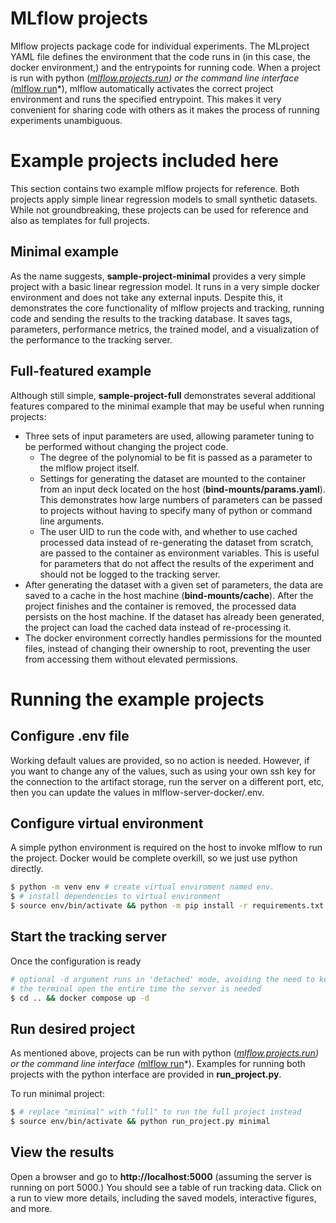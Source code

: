 # MLflow projects
Mlflow projects package code for individual experiments. The MLproject YAML file defines the environment that the code runs in (in this case, the docker environment,) and the entrypoints for running code. When a project is run with python (*[mlflow.projects.run](https://www.mlflow.org/docs/latest/python_api/mlflow.projects.html#mlflow.projects.run*)) or the command line interface (*[mlflow run](https://www.mlflow.org/docs/latest/cli.html#mlflow-run)*), mlflow automatically activates the correct project environment and runs the specified entrypoint.  This makes it very convenient for sharing code with others as it makes the process of running experiments unambiguous.

# Example projects included here
This section contains two example mlflow projects for reference. Both projects apply simple linear regression models to small synthetic datasets. While not groundbreaking, these projects can be used for reference and also as templates for full projects.

## Minimal example
As the name suggests, **sample-project-minimal** provides a very simple project with a basic linear regression model. It runs in a very simple docker environment and does not take any external inputs. Despite this, it demonstrates the core functionality of mlflow projects and tracking, running code and sending the results to the tracking database. It saves tags, parameters, performance metrics, the trained model, and a visualization of the performance to the tracking server.

## Full-featured example 
Although still simple, **sample-project-full** demonstrates several additional features compared to the minimal example that may be useful when running projects:
 - Three sets of input parameters are used, allowing parameter tuning to be performed without changing the project code.
   - The degree of the polynomial to be fit is passed as a parameter to the mlflow project itself.
   - Settings for generating the dataset are mounted to the container from an input deck located on the host (**bind-mounts/params.yaml**). This demonstrates how large numbers of parameters can be passed to projects without having to specify many of python or command line arguments. 
   - The user UID to run the code with, and whether to use cached processed data instead of re-generating the dataset from scratch, are passed to the container as environment variables. This is useful for parameters that do not affect the results of the experiment and should not be logged to the tracking server.
 - After generating the dataset with a given set of parameters, the data are saved to a cache in the host machine (**bind-mounts/cache**). After the project finishes and the container is removed, the processed data persists on the host machine. If the dataset has already been generated, the project can load the cached data instead of re-processing it.
 - The docker environment correctly handles permissions for the mounted files, instead of changing their ownership to root, preventing the user from accessing them without elevated permissions.

# Running the example projects

## Configure .env file
Working default values are provided, so no action is needed. However,
if you want to change any of the values, such as using your own ssh
key for the connection to the artifact storage, run the server on a
different port, etc, then you can update the values in mlflow-server-docker/.env.

## Configure virtual environment
A simple python environment is required on the host to invoke mlflow to run the project.
Docker would be complete overkill, so we just use python directly.

```bash
$ python -m venv env # create virtual enviroment named env.
$ # install dependencies to virtual environment
$ source env/bin/activate && python -m pip install -r requirements.txt
``` 

## Start the tracking server
Once the configuration is ready

```bash
# optional -d argument runs in 'detached' mode, avoiding the need to keep
# the terminal open the entire time the server is needed
$ cd .. && docker compose up -d
```
## Run desired project
As mentioned above, projects can be run with python (*[mlflow.projects.run](https://www.mlflow.org/docs/latest/python_api/mlflow.projects.html#mlflow.projects.run*)) or the command line interface (*[mlflow run](https://www.mlflow.org/docs/latest/cli.html#mlflow-run)*). Examples for running both projects with the python interface are provided in **run_project.py**.

To run minimal project: 
```bash
$ # replace "minimal" with "full" to run the full project instead
$ source env/bin/activate && python run_project.py minimal
```
## View the results
Open a browser and go to **http://localhost:5000** (assuming the server is running on port 5000.)
You should see a table of run tracking data. Click on a run to view more details, including 
the saved models, interactive figures, and more.

